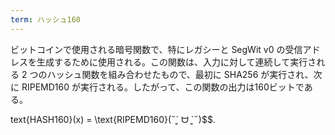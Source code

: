 ```yaml
---
term: ハッシュ160
---
```

ビットコインで使用される暗号関数で、特にレガシーと SegWit v0 の受信アドレスを生成するために使用される。この関数は、入力に対して連続して実行される 2 つのハッシュ関数を組み合わせたもので、最初に SHA256 が実行され、次に RIPEMD160 が実行される。したがって、この関数の出力は160ビットである。

text{HASH160}(x) = \text{RIPEMD160}(˶´͈ ᗨ `͈˶)$$.